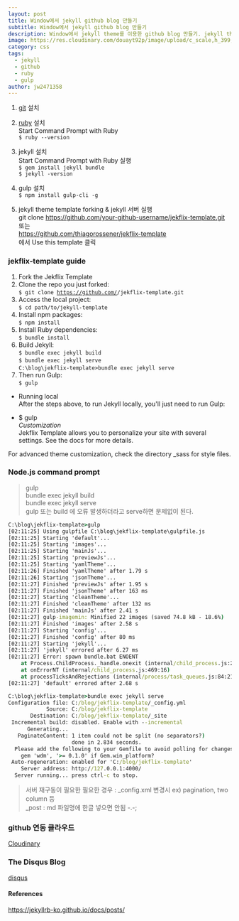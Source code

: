 ```yaml
---
layout: post
title: Window에서 jekyll github blog 만들기
subtitle: Window에서 jekyll github blog 만들기
description: Window에서 jekyll theme를 이용한 github blog 만들기. jekyll theme jekflix-template 참조.
image: https://res.cloudinary.com/douayt92p/image/upload/c_scale,h_399,q_auto,w_760/v1590619942/samples/landscapes/landscape-panorama.jpg
category: css
tags:
  - jekyll
  - github
  - ruby
  - gulp
author: jw2471358
---
```


1. [git](https://git-scm.com/downloads) 설치  
2. [ruby](https://rubyinstaller.org/downloads/) 설치  
Start Command Prompt with Ruby  
<code>$ ruby --version</code>
3. jekyll 설치  
Start Command Prompt with Ruby 실행  
<code>$ gem install jekyll bundle</code>  
<code>$ jekyll -version</code>

4. gulp 설치  
<code>$ npm install gulp-cli -g</code>
5. jekyll theme template forking & jekyll 서버 실행  
git clone https://github.com/your-github-username/jekflix-template.git  
또는  
https://github.com/thiagorossener/jekflix-template  
에서 Use this template 클릭

### jekflix-template guide
1. Fork the Jekflix Template
2. Clone the repo you just forked:  
<code>$ git clone https://github.com/<your-github-username>/jekflix-template.git</code>
3. Access the local project:  
<code>$ cd path/to/jekyll-template</code>
4. Install npm packages:  
<code>$ npm install</code>
5. Install Ruby dependencies:  
<code>$ bundle install</code>
6. Build Jekyll:  
<code>$ bundle exec jekyll build</code>  
<code>$ bundle exec jekyll serve</code>  
<code>C:\blog\jekflix-template>bundle exec jekyll serve</code>
7. Then run Gulp:  
<code>$ gulp</code>

- Running local  
After the steps above, to run Jekyll locally, you'll just need to run Gulp:

- $ gulp  
<em>Customization</em>  
Jekflix Template allows you to personalize your site with several settings. See the docs for more details.

For advanced theme customization, check the directory _sass for style files.


### Node.js command prompt

>gulp  
bundle exec jekyll build  
bundle exec jekyll serve  
gulp 또는 build 에 오류 발생하더라고 serve하면 문제없이 된다.

```cmd
C:\blog\jekflix-template>gulp
[02:11:25] Using gulpfile C:\blog\jekflix-template\gulpfile.js
[02:11:25] Starting 'default'...
[02:11:25] Starting 'images'...
[02:11:25] Starting 'mainJs'...
[02:11:25] Starting 'previewJs'...
[02:11:25] Starting 'yamlTheme'...
[02:11:26] Finished 'yamlTheme' after 1.79 s
[02:11:26] Starting 'jsonTheme'...
[02:11:27] Finished 'previewJs' after 1.95 s
[02:11:27] Finished 'jsonTheme' after 163 ms
[02:11:27] Starting 'cleanTheme'...
[02:11:27] Finished 'cleanTheme' after 132 ms
[02:11:27] Finished 'mainJs' after 2.41 s
[02:11:27] gulp-imagemin: Minified 22 images (saved 74.8 kB - 18.6%)
[02:11:27] Finished 'images' after 2.58 s
[02:11:27] Starting 'config'...
[02:11:27] Finished 'config' after 80 ms
[02:11:27] Starting 'jekyll'...
[02:11:27] 'jekyll' errored after 6.27 ms
[02:11:27] Error: spawn bundle.bat ENOENT
    at Process.ChildProcess._handle.onexit (internal/child_process.js:267:19)
    at onErrorNT (internal/child_process.js:469:16)
    at processTicksAndRejections (internal/process/task_queues.js:84:21)
[02:11:27] 'default' errored after 2.68 s
```
```cmd
C:\blog\jekflix-template>bundle exec jekyll serve
Configuration file: C:/blog/jekflix-template/_config.yml
            Source: C:/blog/jekflix-template
       Destination: C:/blog/jekflix-template/_site
 Incremental build: disabled. Enable with --incremental
      Generating...
   PaginateContent: 1 item could not be split (no separators?)
                    done in 2.834 seconds.
  Please add the following to your Gemfile to avoid polling for changes:
    gem 'wdm', '>= 0.1.0' if Gem.win_platform?
 Auto-regeneration: enabled for 'C:/blog/jekflix-template'
    Server address: http://127.0.0.1:4000/
  Server running... press ctrl-c to stop.
```

>서버 재구동이 필요한 필요한 경우 : _config.xml 변경시 ex) pagination, two column 등  
_post : md 파일명에 한글 넣으면 안됨 -.-;


### github 연동 클라우드
[Cloudinary](https://cloudinary.com/)

### The Disqus Blog 
[disqus](https://disqus.com/)

#### References
<https://jekyllrb-ko.github.io/docs/posts/>
